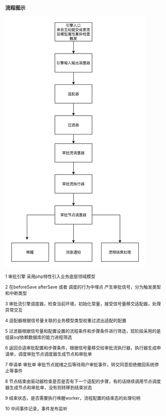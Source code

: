 ### 流程图示

![审批流流程](../assets/审批流流程.png)



1 审批引擎 采用php特性引入业务底层领域模型

2 在beforeSave afterSave 或者 调度的行为中埋点  产生审批信号，分为触发类型和中断类型

3 审批流引擎调度器，检查当前环境，初始化常量，接受信号量移交适配器，处理异常交互

4 适配器根据信号量关联的业务模型类型权重过滤出适配的配置

5 过滤器根据信号量和配置设置的流程条件和步骤条件进行筛选，现阶段采用的是组装sql依赖数据库的能力进程筛选

6 返回合适审批配置和步骤条件，根据信号量移交给审批流执行器，执行器生成申请单，调度审批节点调度器生成节点和审批单

7 申请单 审批单 审批节点就绪之后等待用户审批事件，转交同意拒绝撤回系统停止等事件

8 节点结束由驱动器检查是否是否有下一个适配的步骤，有的话继续调用节点调度器生成节点和审批单，没有则转移到结束状态

9 结束状态，是否需要执行唤醒worker，流程配置的结束态的处理句柄

10 中间事件记录，事件发布监听